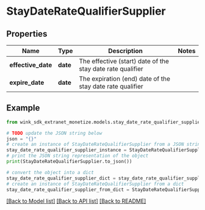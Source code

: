 # StayDateRateQualifierSupplier


## Properties

Name | Type | Description | Notes
------------ | ------------- | ------------- | -------------
**effective_date** | **date** | The effective (start) date of the stay date rate qualifier | 
**expire_date** | **date** | The expiration (end) date of the stay date rate qualifier | 

## Example

```python
from wink_sdk_extranet_monetize.models.stay_date_rate_qualifier_supplier import StayDateRateQualifierSupplier

# TODO update the JSON string below
json = "{}"
# create an instance of StayDateRateQualifierSupplier from a JSON string
stay_date_rate_qualifier_supplier_instance = StayDateRateQualifierSupplier.from_json(json)
# print the JSON string representation of the object
print(StayDateRateQualifierSupplier.to_json())

# convert the object into a dict
stay_date_rate_qualifier_supplier_dict = stay_date_rate_qualifier_supplier_instance.to_dict()
# create an instance of StayDateRateQualifierSupplier from a dict
stay_date_rate_qualifier_supplier_from_dict = StayDateRateQualifierSupplier.from_dict(stay_date_rate_qualifier_supplier_dict)
```
[[Back to Model list]](../README.md#documentation-for-models) [[Back to API list]](../README.md#documentation-for-api-endpoints) [[Back to README]](../README.md)


